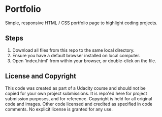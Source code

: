 # Portfolio
Simple, responsive HTML / CSS portfolio page to highlight coding projects.

## Steps
1. Download all files from this repo to the same local directory.
2. Ensure you have a default browser installed on local computer.
3. Open 'index.html' from within your browser, or double-click on the file.

## License and Copyright
This code was created as part of a Udacity course and should not be copied for your own project submissions. It is repo'ed here for project submission purposes, and for reference. Copyright is held for all original code and images. Other code licensed and credited as specified in code comments. No explicit license is granted for any use.
